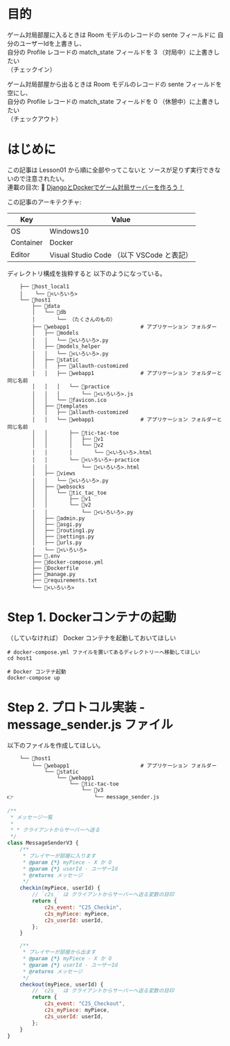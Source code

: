 # 目的

ゲーム対局部屋に入るときは Room モデルのレコードの sente フィールドに 自分のユーザーIdを上書きし、  
自分の Profile レコードの match_state フィールドを 3 （対局中）に上書きしたい  
（チェックイン）  

ゲーム対局部屋から出るときは Room モデルのレコードの sente フィールドを空にし、  
自分の Profile レコードの match_state フィールドを 0 （休憩中）に上書きしたい  
（チェックアウト）  

# はじめに

この記事は Lesson01 から順に全部やってこないと ソースが足りず実行できないので注意されたい。  
連載の目次: 📖 [DjangoとDockerでゲーム対局サーバーを作ろう！](https://qiita.com/muzudho1/items/eb0df0ea604e1fd9cdae)  

この記事のアーキテクチャ:  

| Key       | Value                                     |
| --------- | ----------------------------------------- |
| OS        | Windows10                                 |
| Container | Docker                                    |
| Editor    | Visual Studio Code （以下 VSCode と表記） |

ディレクトリ構成を抜粋すると 以下のようになっている。  

```plaintext
    ├── 📂host_local1
    │    └── 📄<いろいろ>
    └── 📂host1
        ├── 📂data
        │   └── 📂db
        │       └── （たくさんのもの）
        ├── 📂webapp1                       # アプリケーション フォルダー
        │   ├── 📂models
        │   │   └── 📄<いろいろ>.py
        │   ├── 📂models_helper
        │   │   └── 📄<いろいろ>.py
        │   ├── 📂static
        │   │   ├── 📂allauth-customized
        │   │   ├── 📂webapp1               # アプリケーション フォルダーと同じ名前
        │   │   │   └── 📂practice
        │   │   │       └── 📄<いろいろ>.js
        │   │   └── 🚀favicon.ico
        │   ├── 📂templates
        │   │   ├── 📂allauth-customized
        │   │   └── 📂webapp1               # アプリケーション フォルダーと同じ名前
        │   │       ├── 📂tic-tac-toe
        │   │       │   ├── 📂v1
        │   │       │   └── 📂v2
        │   │       │       └── 📄<いろいろ>.html
        │   │       └── 📂<いろいろ>-practice
        │   │           └── 📄<いろいろ>.html
        │   ├── 📂views
        │   │   └── 📄<いろいろ>.py
        │   ├── 📂websocks
        │   │   └── 📂tic_tac_toe
        │   │       ├── 📂v1
        │   │       └── 📂v2
        │   │           └── 📄<いろいろ>.py
        │   ├── 📄admin.py
        │   ├── 📄asgi.py
        │   ├── 📄routing1.py
        │   ├── 📄settings.py
        │   ├── 📄urls.py
        │   └── 📄<いろいろ>
        ├── 📄.env
        ├── 🐳docker-compose.yml
        ├── 🐳Dockerfile
        ├── 📄manage.py
        ├── 📄requirements.txt
        └── 📄<いろいろ>
```

# Step 1. Dockerコンテナの起動

（していなければ） Docker コンテナを起動しておいてほしい  

```shell
# docker-compose.yml ファイルを置いてあるディレクトリーへ移動してほしい
cd host1

# Docker コンテナ起動
docker-compose up
```

# Step 2. プロトコル実装 - message_sender.js ファイル

以下のファイルを作成してほしい。  

```plaintext
    └── 📂host1
        └── 📂webapp1                       # アプリケーション フォルダー
            └── 📂static
                └── 📂webapp1
                    └── 📂tic-tac-toe
                        └── 📂v3
👉                          └── message_sender.js
```

```js
/**
 * メッセージ一覧
 *
 * * クライアントからサーバーへ送る
 */
class MessageSenderV3 {
    /**
     * プレイヤーが部屋に入ります
     * @param {*} myPiece - X か O
     * @param {*} userId - ユーザーId
     * @returns メッセージ
     */
    checkin(myPiece, userId) {
        // `c2s_` は クライアントからサーバーへ送る変数の目印
        return {
            c2s_event: "C2S_Checkin",
            c2s_myPiece: myPiece,
            c2s_userId: userId,
        };
    }

    /**
     * プレイヤーが部屋から出ます
     * @param {*} myPiece - X か O
     * @param {*} userId - ユーザーId
     * @returns メッセージ
     */
    checkout(myPiece, userId) {
        // `c2s_` は クライアントからサーバーへ送る変数の目印
        return {
            c2s_event: "C2S_Checkout",
            c2s_myPiece: myPiece,
            c2s_userId: userId,
        };
    }
}
```
